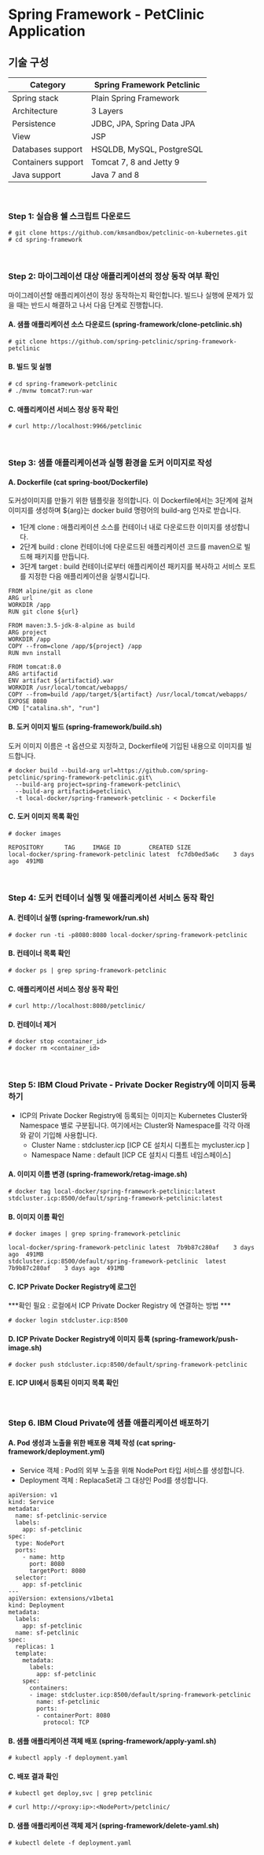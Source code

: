# Spring Framework - PetClinic Application

## 기술 구성

Category | Spring Framework Petclinic
---------|---------
Spring stack	|	Plain Spring Framework
Architecture	|	3 Layers
Persistence	|	JDBC, JPA, Spring Data JPA
View	|	JSP
Databases support	|	HSQLDB, MySQL, PostgreSQL
Containers support	|	Tomcat 7, 8 and Jetty 9
Java support	|	Java 7 and 8


&nbsp;
### Step 1: 실습용 쉘 스크립트 다운로드

	# git clone https://github.com/kmsandbox/petclinic-on-kubernetes.git
	# cd spring-framework


&nbsp;
### Step 2: 마이그레이션 대상 애플리케이션의 정상 동작 여부 확인

마이그레이션할 애플리케이션이 정상 동작하는지 확인합니다. 빌드나 실행에 문제가 있을 때는 반드시 해결하고 나서 다음 단계로 진행합니다.

#### A. 샘플 애플리케이션 소스 다운로드 (spring-framework/clone-petclinic.sh)

	# git clone https://github.com/spring-petclinic/spring-framework-petclinic

#### B. 빌드 및 실행

	# cd spring-framework-petclinic
	# ./mvnw tomcat7:run-war


#### C. 애플리케이션 서비스 정상 동작 확인 

	# curl http://localhost:9966/petclinic



&nbsp;
### Step 3: 샘플 애플리케이션과 실행 환경을 도커 이미지로 작성

#### A. Dockerfile  (cat spring-boot/Dockerfile)

도커성이미지를 만들기 위한 템플릿을 정의합니다. 이 Dockerfile에서는 3단계에 걸쳐 이미지를 생성하며 ${arg}는 docker build 명령어의 build-arg 인자로 받습니다.  
* 1단계 clone : 애플리케이션 소스를 컨테이너 내로 다운로드한 이미지를 생성합니다.
* 2단계 build : clone 컨테이너에 다운로드된 애플리케이션 코드를 maven으로 빌드해 패키지를 만듭니다.
* 3단계 target : build 컨테이너로부터 애플리케이션 패키지를 복사하고 서비스 포트를 지정한 다음 애플리케이션을 실행시킵니다.


```
FROM alpine/git as clone
ARG url
WORKDIR /app
RUN git clone ${url}

FROM maven:3.5-jdk-8-alpine as build
ARG project
WORKDIR /app
COPY --from=clone /app/${project} /app
RUN mvn install

FROM tomcat:8.0
ARG artifactid
ENV artifact ${artifactid}.war
WORKDIR /usr/local/tomcat/webapps/
COPY --from=build /app/target/${artifact} /usr/local/tomcat/webapps/
EXPOSE 8080
CMD ["catalina.sh", "run"]
```


#### B. 도커 이미지 빌드 (spring-framework/build.sh)

도커 이미지 이름은 -t 옵션으로 지정하고, Dockerfile에 기입된 내용으로 이미지를 빌드합니다.

	# docker build --build-arg url=https://github.com/spring-petclinic/spring-framework-petclinic.git\
	  --build-arg project=spring-framework-petclinic\
	  --build-arg artifactid=petclinic\
	  -t local-docker/spring-framework-petclinic - < Dockerfile



#### C. 도커 이미지 목록 확인 

	# docker images
	
	REPOSITORY		TAG		IMAGE ID		CREATED	SIZE
	local-docker/spring-framework-petclinic	latest	fc7db0ed5a6c	3 days ago	491MB


&nbsp;
### Step 4: 도커 컨테이너 실행 및 애플리케이션 서비스 동작 확인

#### A. 컨테이너 실행 (spring-framework/run.sh)

	# docker run -ti -p8080:8080 local-docker/spring-framework-petclinic

#### B. 컨테이너 목록 확인

	# docker ps | grep spring-framework-petclinic
	
#### C. 애플리케이션 서비스 정상 동작 확인 

	# curl http://localhost:8080/petclinic/

#### D. 컨테이너 제거

	# docker stop <container_id>
	# docker rm <container_id>
	

&nbsp;
### Step 5: IBM Cloud Private - Private Docker Registry에 이미지 등록하기

* ICP의 Private Docker Registry에 등록되는 이미지는 Kubernetes Cluster와 Namespace 별로 구분됩니다. 여기에서는 Cluster와 Namespace를 각각 아래와 같이 기입해 사용합니다.
	* Cluster Name : stdcluster.icp  [ICP CE 설치시 디폴트는 mycluster.icp ]
	* Namespace Name : default  [ICP CE 설치시 디폴트 네임스페이스]  
	

#### A. 이미지 이름 변경 (spring-framework/retag-image.sh)

	# docker tag local-docker/spring-framework-petclinic:latest stdcluster.icp:8500/default/spring-framework-petclinic:latest

#### B. 이미지 이름 확인 
	
	# docker images | grep spring-framework-petclinic

	local-docker/spring-framework-petclinic	latest	7b9b87c280af	3 days ago	491MB
	stdcluster.icp:8500/default/spring-framework-petclinic	latest	7b9b87c280af	3 days ago	491MB

#### C. ICP Private Docker Registry에 로그인
	
***확인 필요 : 로컬에서 ICP Private Docker Registry 에 연결하는 방법  ***

	# docker login stdcluster.icp:8500

#### D. ICP Private Docker Registry에 이미지 등록 (spring-framework/push-image.sh)

	# docker push stdcluster.icp:8500/default/spring-framework-petclinic		

#### E. ICP UI에서 등록된 이미지 목록 확인


&nbsp;
### Step 6. IBM Cloud Private에 샘플 애플리케이션 배포하기

#### A. Pod 생성과 노출을 위한 배포용 객체 작성 (cat spring-framework/deployment.yml)

* Service 객체 : Pod의 외부 노출을 위해 NodePort 타입 서비스를 생성합니다.
* Deployment 객체 : ReplacaSet과 그 대상인 Pod를 생성합니다. 


```
apiVersion: v1
kind: Service
metadata:
  name: sf-petclinic-service
  labels:
    app: sf-petclinic
spec:
  type: NodePort
  ports:
    - name: http
      port: 8080
      targetPort: 8080
  selector:
    app: sf-petclinic
---
apiVersion: extensions/v1beta1
kind: Deployment
metadata:
  labels:
    app: sf-petclinic
  name: sf-petclinic
spec:
  replicas: 1
  template:
    metadata:
      labels:
        app: sf-petclinic
    spec:
      containers:
      - image: stdcluster.icp:8500/default/spring-framework-petclinic
        name: sf-petclinic
        ports:
        - containerPort: 8080
          protocol: TCP
```

#### B. 샘플 애플리케이션 객체 배포  (spring-framework/apply-yaml.sh)

	# kubectl apply -f deployment.yaml


#### C. 배포 결과 확인

	# kubectl get deploy,svc | grep petclinic

	# curl http://<proxy:ip>:<NodePort>/petclinic/

#### D. 샘플 애플리케이션 객체 제거   (spring-framework/delete-yaml.sh)

	# kubectl delete -f deployment.yaml


